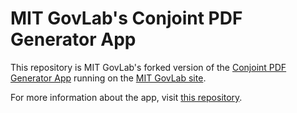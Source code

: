 # MIT GovLab's Conjoint PDF Generator App

This repository is MIT GovLab's forked version of the <a href="https://github.com/acmeyer/Conjoint-PDF-Generator-App" target="_blank">Conjoint PDF Generator App</a> running on the <a href="http://www.mitgovlab.org/" target="_blank">MIT GovLab site</a>.

For more information about the app, visit <a href="https://github.com/acmeyer/Conjoint-PDF-Generator-App" target="_blank">this repository</a>.
